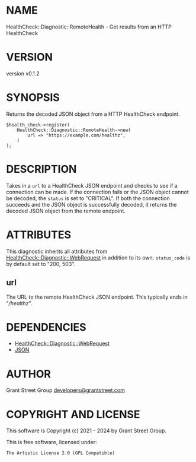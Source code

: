 # NAME

HealthCheck::Diagnostic::RemoteHealth - Get results from an HTTP HealthCheck

# VERSION

version v0.1.2

# SYNOPSIS

Returns the decoded JSON object from a HTTP HealthCheck endpoint.

    $health_check->register(
        HealthCheck::Diagnostic::RemoteHealth->new(
            url => "https://example.com/healthz",
        )
    );

# DESCRIPTION

Takes in a `url` to a HealthCheck JSON endpoint
and checks to see if a connection can be made.
If the connection fails or the JSON object cannot be decoded,
the `status` is set to "CRITICAL".
If both the connection succeeds and the JSON object is successfully decoded,
it returns the decoded JSON object from the remote endpoint.

# ATTRIBUTES

This diagnostic inherits all attributes from
[HealthCheck::Diagnostic::WebRequest](https://metacpan.org/pod/HealthCheck%3A%3ADiagnostic%3A%3AWebRequest) in addition to its own.
`status_code` is by default set to "200, 503".

## url

The URL to the remote HealthCheck JSON endpoint. This typically ends in
"_/healthz_".

# DEPENDENCIES

- [HealthCheck::Diagnostic::WebRequest](https://metacpan.org/pod/HealthCheck%3A%3ADiagnostic%3A%3AWebRequest)
- [JSON](https://metacpan.org/pod/JSON)

# AUTHOR

Grant Street Group <developers@grantstreet.com>

# COPYRIGHT AND LICENSE

This software is Copyright (c) 2021 - 2024 by Grant Street Group.

This is free software, licensed under:

    The Artistic License 2.0 (GPL Compatible)
